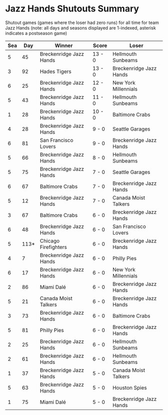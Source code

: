 # Jazz Hands Shutouts Summary



Shutout games (games where the loser had zero runs) for all time for team Jazz Hands (note: all days and seasons displayed are 1-indexed, asterisk indicates a postseason game)


| Sea | Day | Winner | Score | Loser | 
| ------ |------ |------ |------ |------ |
| 5 | 45 | Breckenridge Jazz Hands | 13 - 0 | Hellmouth Sunbeams | 
| 3 | 92 | Hades Tigers | 13 - 0 | Breckenridge Jazz Hands | 
| 6 | 25 | Breckenridge Jazz Hands | 12 - 0 | New York Millennials | 
| 5 | 43 | Breckenridge Jazz Hands | 11 - 0 | Hellmouth Sunbeams | 
| 1 | 28 | Breckenridge Jazz Hands | 10 - 0 | Baltimore Crabs | 
| 4 | 28 | Breckenridge Jazz Hands | 9 - 0 | Seattle Garages | 
| 6 | 81 | San Francisco Lovers | 9 - 0 | Breckenridge Jazz Hands | 
| 5 | 66 | Breckenridge Jazz Hands | 8 - 0 | Hellmouth Sunbeams | 
| 5 | 75 | Breckenridge Jazz Hands | 7 - 0 | Seattle Garages | 
| 6 | 67 | Baltimore Crabs | 7 - 0 | Breckenridge Jazz Hands | 
| 5 | 12 | Breckenridge Jazz Hands | 7 - 0 | Canada Moist Talkers | 
| 3 | 67 | Baltimore Crabs | 6 - 0 | Breckenridge Jazz Hands | 
| 6 | 48 | Breckenridge Jazz Hands | 6 - 0 | San Francisco Lovers | 
| 5 | 113* | Chicago Firefighters | 6 - 0 | Breckenridge Jazz Hands | 
| 4 | 7 | Breckenridge Jazz Hands | 6 - 0 | Philly Pies | 
| 6 | 17 | Breckenridge Jazz Hands | 6 - 0 | New York Millennials | 
| 2 | 86 | Miami Dalé | 6 - 0 | Breckenridge Jazz Hands | 
| 5 | 21 | Canada Moist Talkers | 6 - 0 | Breckenridge Jazz Hands | 
| 3 | 73 | Breckenridge Jazz Hands | 6 - 0 | Baltimore Crabs | 
| 5 | 81 | Philly Pies | 6 - 0 | Breckenridge Jazz Hands | 
| 2 | 25 | Breckenridge Jazz Hands | 6 - 0 | Hellmouth Sunbeams | 
| 2 | 61 | Breckenridge Jazz Hands | 6 - 0 | Hellmouth Sunbeams | 
| 1 | 37 | Breckenridge Jazz Hands | 5 - 0 | Canada Moist Talkers | 
| 5 | 63 | Breckenridge Jazz Hands | 5 - 0 | Houston Spies | 
| 1 | 75 | Miami Dalé | 5 - 0 | Breckenridge Jazz Hands | 


